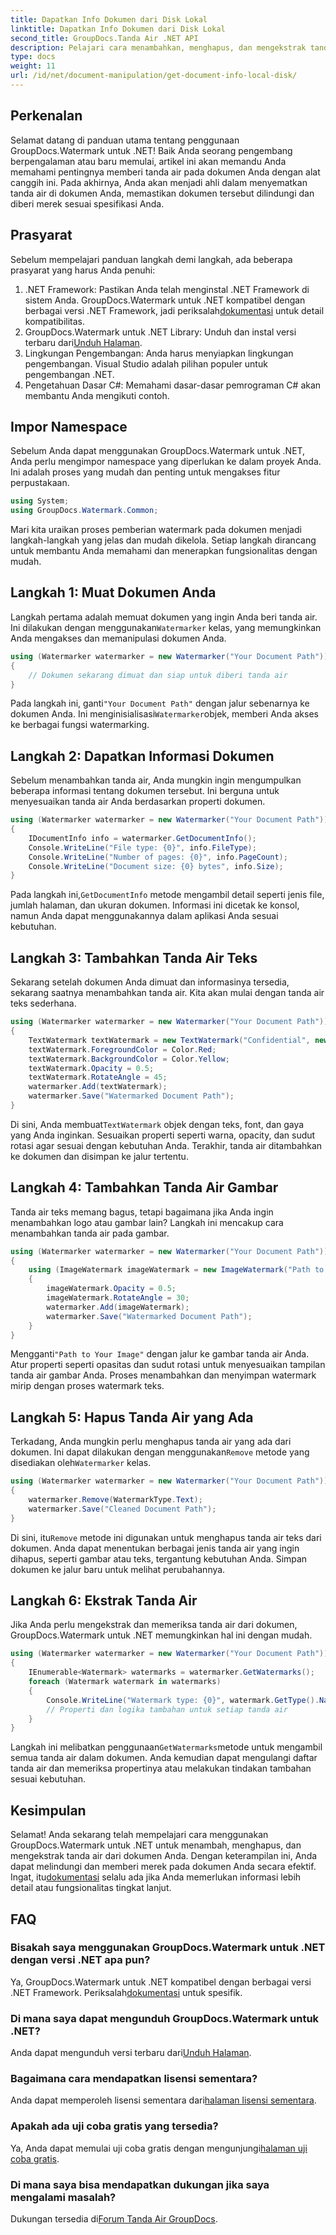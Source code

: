 ```yaml
---
title: Dapatkan Info Dokumen dari Disk Lokal
linktitle: Dapatkan Info Dokumen dari Disk Lokal
second_title: GroupDocs.Tanda Air .NET API
description: Pelajari cara menambahkan, menghapus, dan mengekstrak tanda air dalam dokumen menggunakan GroupDocs untuk .NET dengan panduan langkah demi langkah yang komprehensif ini.
type: docs
weight: 11
url: /id/net/document-manipulation/get-document-info-local-disk/
---
```

## Perkenalan
Selamat datang di panduan utama tentang penggunaan GroupDocs.Watermark untuk .NET! Baik Anda seorang pengembang berpengalaman atau baru memulai, artikel ini akan memandu Anda memahami pentingnya memberi tanda air pada dokumen Anda dengan alat canggih ini. Pada akhirnya, Anda akan menjadi ahli dalam menyematkan tanda air di dokumen Anda, memastikan dokumen tersebut dilindungi dan diberi merek sesuai spesifikasi Anda.
## Prasyarat
Sebelum mempelajari panduan langkah demi langkah, ada beberapa prasyarat yang harus Anda penuhi:
1.  .NET Framework: Pastikan Anda telah menginstal .NET Framework di sistem Anda. GroupDocs.Watermark untuk .NET kompatibel dengan berbagai versi .NET Framework, jadi periksalah[dokumentasi](https://reference.groupdocs.com/Watermark/net/) untuk detail kompatibilitas.
2.  GroupDocs.Watermark untuk .NET Library: Unduh dan instal versi terbaru dari[Unduh Halaman](https://releases.groupdocs.com/Watermark/net/).
3. Lingkungan Pengembangan: Anda harus menyiapkan lingkungan pengembangan. Visual Studio adalah pilihan populer untuk pengembangan .NET.
4. Pengetahuan Dasar C#: Memahami dasar-dasar pemrograman C# akan membantu Anda mengikuti contoh.
## Impor Namespace
Sebelum Anda dapat menggunakan GroupDocs.Watermark untuk .NET, Anda perlu mengimpor namespace yang diperlukan ke dalam proyek Anda. Ini adalah proses yang mudah dan penting untuk mengakses fitur perpustakaan.
```csharp
using System;
using GroupDocs.Watermark.Common;
```
Mari kita uraikan proses pemberian watermark pada dokumen menjadi langkah-langkah yang jelas dan mudah dikelola. Setiap langkah dirancang untuk membantu Anda memahami dan menerapkan fungsionalitas dengan mudah.
## Langkah 1: Muat Dokumen Anda
 Langkah pertama adalah memuat dokumen yang ingin Anda beri tanda air. Ini dilakukan dengan menggunakan`Watermarker` kelas, yang memungkinkan Anda mengakses dan memanipulasi dokumen Anda.
```csharp
using (Watermarker watermarker = new Watermarker("Your Document Path"))
{
    // Dokumen sekarang dimuat dan siap untuk diberi tanda air
}
```
 Pada langkah ini, ganti`"Your Document Path"` dengan jalur sebenarnya ke dokumen Anda. Ini menginisialisasi`Watermarker`objek, memberi Anda akses ke berbagai fungsi watermarking.
## Langkah 2: Dapatkan Informasi Dokumen
Sebelum menambahkan tanda air, Anda mungkin ingin mengumpulkan beberapa informasi tentang dokumen tersebut. Ini berguna untuk menyesuaikan tanda air Anda berdasarkan properti dokumen.

```csharp
using (Watermarker watermarker = new Watermarker("Your Document Path"))
{
    IDocumentInfo info = watermarker.GetDocumentInfo();
    Console.WriteLine("File type: {0}", info.FileType);
    Console.WriteLine("Number of pages: {0}", info.PageCount);
    Console.WriteLine("Document size: {0} bytes", info.Size);
}
```
 Pada langkah ini,`GetDocumentInfo` metode mengambil detail seperti jenis file, jumlah halaman, dan ukuran dokumen. Informasi ini dicetak ke konsol, namun Anda dapat menggunakannya dalam aplikasi Anda sesuai kebutuhan.
## Langkah 3: Tambahkan Tanda Air Teks
Sekarang setelah dokumen Anda dimuat dan informasinya tersedia, sekarang saatnya menambahkan tanda air. Kita akan mulai dengan tanda air teks sederhana.

```csharp
using (Watermarker watermarker = new Watermarker("Your Document Path"))
{
    TextWatermark textWatermark = new TextWatermark("Confidential", new Font("Arial", 36));
    textWatermark.ForegroundColor = Color.Red;
    textWatermark.BackgroundColor = Color.Yellow;
    textWatermark.Opacity = 0.5;
    textWatermark.RotateAngle = 45;
    watermarker.Add(textWatermark);
    watermarker.Save("Watermarked Document Path");
}
```
 Di sini, Anda membuat`TextWatermark` objek dengan teks, font, dan gaya yang Anda inginkan. Sesuaikan properti seperti warna, opacity, dan sudut rotasi agar sesuai dengan kebutuhan Anda. Terakhir, tanda air ditambahkan ke dokumen dan disimpan ke jalur tertentu.
## Langkah 4: Tambahkan Tanda Air Gambar
Tanda air teks memang bagus, tetapi bagaimana jika Anda ingin menambahkan logo atau gambar lain? Langkah ini mencakup cara menambahkan tanda air pada gambar.

```csharp
using (Watermarker watermarker = new Watermarker("Your Document Path"))
{
    using (ImageWatermark imageWatermark = new ImageWatermark("Path to Your Image"))
    {
        imageWatermark.Opacity = 0.5;
        imageWatermark.RotateAngle = 30;
        watermarker.Add(imageWatermark);
        watermarker.Save("Watermarked Document Path");
    }
}
```
 Mengganti`"Path to Your Image"` dengan jalur ke gambar tanda air Anda. Atur properti seperti opasitas dan sudut rotasi untuk menyesuaikan tampilan tanda air gambar Anda. Proses menambahkan dan menyimpan watermark mirip dengan proses watermark teks.
## Langkah 5: Hapus Tanda Air yang Ada
 Terkadang, Anda mungkin perlu menghapus tanda air yang ada dari dokumen. Ini dapat dilakukan dengan menggunakan`Remove` metode yang disediakan oleh`Watermarker` kelas.

```csharp
using (Watermarker watermarker = new Watermarker("Your Document Path"))
{
    watermarker.Remove(WatermarkType.Text);
    watermarker.Save("Cleaned Document Path");
}
```
 Di sini, itu`Remove` metode ini digunakan untuk menghapus tanda air teks dari dokumen. Anda dapat menentukan berbagai jenis tanda air yang ingin dihapus, seperti gambar atau teks, tergantung kebutuhan Anda. Simpan dokumen ke jalur baru untuk melihat perubahannya.
## Langkah 6: Ekstrak Tanda Air
Jika Anda perlu mengekstrak dan memeriksa tanda air dari dokumen, GroupDocs.Watermark untuk .NET memungkinkan hal ini dengan mudah.

```csharp
using (Watermarker watermarker = new Watermarker("Your Document Path"))
{
    IEnumerable<Watermark> watermarks = watermarker.GetWatermarks();
    foreach (Watermark watermark in watermarks)
    {
        Console.WriteLine("Watermark type: {0}", watermark.GetType().Name);
        // Properti dan logika tambahan untuk setiap tanda air
    }
}
```
 Langkah ini melibatkan penggunaan`GetWatermarks`metode untuk mengambil semua tanda air dalam dokumen. Anda kemudian dapat mengulangi daftar tanda air dan memeriksa propertinya atau melakukan tindakan tambahan sesuai kebutuhan.
## Kesimpulan
 Selamat! Anda sekarang telah mempelajari cara menggunakan GroupDocs.Watermark untuk .NET untuk menambah, menghapus, dan mengekstrak tanda air dari dokumen Anda. Dengan keterampilan ini, Anda dapat melindungi dan memberi merek pada dokumen Anda secara efektif. Ingat, itu[dokumentasi](https://reference.groupdocs.com/Watermark/net/) selalu ada jika Anda memerlukan informasi lebih detail atau fungsionalitas tingkat lanjut.
## FAQ
### Bisakah saya menggunakan GroupDocs.Watermark untuk .NET dengan versi .NET apa pun?
 Ya, GroupDocs.Watermark untuk .NET kompatibel dengan berbagai versi .NET Framework. Periksalah[dokumentasi](https://reference.groupdocs.com/Watermark/net/) untuk spesifik.
### Di mana saya dapat mengunduh GroupDocs.Watermark untuk .NET?
 Anda dapat mengunduh versi terbaru dari[Unduh Halaman](https://releases.groupdocs.com/Watermark/net/).
### Bagaimana cara mendapatkan lisensi sementara?
 Anda dapat memperoleh lisensi sementara dari[halaman lisensi sementara](https://purchase.groupdocs.com/temporary-license/).
### Apakah ada uji coba gratis yang tersedia?
 Ya, Anda dapat memulai uji coba gratis dengan mengunjungi[halaman uji coba gratis](https://releases.groupdocs.com/).
### Di mana saya bisa mendapatkan dukungan jika saya mengalami masalah?
 Dukungan tersedia di[Forum Tanda Air GroupDocs](https://forum.groupdocs.com/c/watermark/19).
